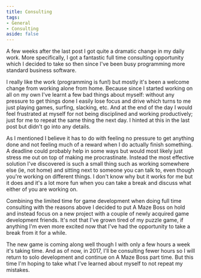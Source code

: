 ```yaml
---
title: Consulting
tags:
- General
- Consulting
aside: false
---
```


A few weeks after the last post I got quite a dramatic change in my daily work. More specifically, I got a fantastic full time consulting opportunity which I decided to take so then since I've been busy programming more standard business software.

I really like the work (programming is fun!) but mostly it's been a welcome change from working alone from home. Because since I started working on all on my own I've learnt a few bad things about myself: without any pressure to get things done I easily lose focus and drive which turns to me just playing games, surfing, slacking, etc. And at the end of the day I would feel frustrated at myself for not being disciplined and working productively; just for me to repeat the same thing the next day. I hinted at this in the last post but didn't go into any details.

As I mentioned I believe it has to do with feeling no pressure to get anything done and not feeling much of a reward when I do actually finish something. A deadline could probably help in some ways but would most likely just stress me out on top of making me procrastinate. Instead the most effective solution I've discovered is such a small thing such as working somewhere else (ie, not home) and sitting next to someone you can talk to, even though you're working on different things. I don't know why but it works for me but it does and it's a lot more fun when you can take a break and discuss what either of you are working on.

Combining the limited time for game development when doing full time consulting with the reasons above I decided to put A Maze Boss on hold and instead focus on a new project with a couple of newly acquired game development friends. It's not that I've grown tired of my puzzle game, if anything I'm even more excited now that I've had the opportunity to take a break from it for a while.

The new game is coming along well though I with only a few hours a week it's taking time. And as of now, in 2017, I'll be consulting fewer hours so I will return to solo development and continue on A Maze Boss part time. But this time I'm hoping to take what I've learned about myself to not repeat my mistakes.
